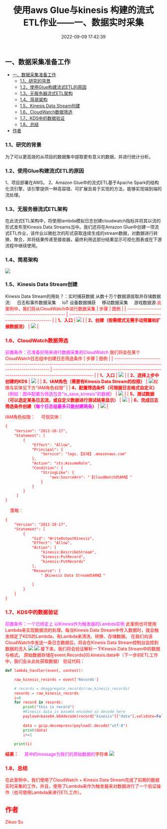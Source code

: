 ﻿---
title: 使用aws Glue与kinesis 构建的流式ETL作业——一、数据实时采集
tags: 
- AWS
- 大数据
- ETL
categories:
- AWS
date: 2022-09-09 17:42:39
---
## 一、数据采集准备工作
- [一、数据采集准备工作](#一数据采集准备工作)
  - [1.1、研究的背景](#11研究的背景)
  - [1.2、使用Glue构建流式ETL的原因](#12使用glue构建流式etl的原因)
  - [1.3、无服务器流式ETL架构](#13无服务器流式etl架构)
  - [1.4、简易架构](#14简易架构)
  - [1.5、Kinesis Data Stream创建](#15kinesis-data-stream创建)
  - [1.6、CloudWatch数据筛选](#16cloudwatch数据筛选)
  - [1.7、KDS中的数据验证](#17kds中的数据验证)
  - [1.8、总结](#18总结)
- [作者](#作者)


### 1.1、研究的背景

为了可以更高效的从项目的数据集中提取更有意义的数据，并进行统计分析。

### 1.2、使用Glue构建流式ETL的原因

1、项目部署在AWS。
2、Amazon Glue中的流式ETL基于Apache Spark的结构化流引擎，该引擎提供一种高容错、可扩展且易于实现的方法，能够实现端到端的流处理。

### 1.3、无服务器流式ETL架构
在此流式ETL架构中，将使用lambda模拟日志创建cloudwatch指标并将其以流的形式发布至Kinesis Data Streams当中。我们还将在Amazon Glue中创建一项流式ETL作业，该作业以微批次的形式获取连续生成的stream数据，对数据进行转换、聚合，并将结果传递至接收器，最终利用这部分结果显示可视化图表或在下游流程中继续使用。

### 1.4、简易架构
![](https://img-blog.csdnimg.cn/8ac3b792ec034effb144e10c66782078.png)

### 1.5、Kinesis Data Stream创建
Kinesis Data Stream的用处？：实时捕获数据
从数十万个数据源提取并存储数据流:
&nbsp;&nbsp;&nbsp;&nbsp;日志和事件数据采集
&nbsp;&nbsp;&nbsp;&nbsp;IoT 设备数据捕获
&nbsp;&nbsp;&nbsp;&nbsp;移动数据采集
&nbsp;&nbsp;&nbsp;&nbsp;游戏数据源
<font color="#ff0000">此案例中，我们将从CloudWatch中进行数据采集
| 步骤                                            | 图例                                                                  |
| ----------------------------------------------- | --------------------------------------------------------------------- |
| **1、入口**                                     | ![](https://img-blog.csdnimg.cn/674eba6985bf4b939c901144d071a0ec.png) |
| **2、创建（按需模式无需手动预置和扩展数据流）** | ![](https://img-blog.csdnimg.cn/f7751d9bba43428e93593e785fbdc276.png) |


### 1.6、CloudWatch数据筛选
<font color="#ff00ff">前置条件：已准备好用来进行数据采集的CloudWatch</font>
我们将会在某个CloudWatch日志组中创建<font color="#ff00">日志筛选条件
| 步骤                                                                                                                        | 图例                                                                                               |
| --------------------------------------------------------------------------------------------------------------------------- | -------------------------------------------------------------------------------------------------- |
| **1、入口**                                                                                                                 | ![](https://img-blog.csdnimg.cn/6ad849aae264404e9a1e16364fe4ddb6.png)                              |
| **2、选择上步中创建的KDS**                                                                                                  | ![](https://img-blog.csdnimg.cn/666c7bfb6f584db0b7dd4c1358222870.png)                              |
| **3、IAM角色（需要有Kinesis Data Stream的权限）**                                                                           | ![](https://img-blog.csdnimg.cn/5f0628e9dbd145b78b5062e9e80cb98b.png)权限与实体见下方“IAM角色权限” |
| **4、配置筛选条件（可根据日志格式自定义）**（<font color="#ff00ff">例如：图中配置为筛选包含"is_save_kinesis"的数据</font>） | ![](https://img-blog.csdnimg.cn/9a084f4a139647cb905e0d8f50d2b352.png)                              |
| **5、测试数据（可以选定某条日志流，或自定义数据进行测试结果显示）**                                                         | ![](https://img-blog.csdnimg.cn/552cfc470dfb4449b9da71b2128d1b66.png)                              |
| **6、完成日志筛选条件创建（<font color="#f0f">每个日志组最多只能创建两条</font>）**                                         | ![](https://img-blog.csdnimg.cn/a84033ce693a47d48651a69a8d0cc2b0.png)                              |

IAM角色权限：
&nbsp;&nbsp;&nbsp;&nbsp;可信实体：
```xml
{
    "Version": "2012-10-17",
    "Statement": [
        {
            "Effect": "Allow",
            "Principal": {
                "Service": "logs.【区域】.amazonaws.com"
            },
            "Action": "sts:AssumeRole",
            "Condition": {
                "StringLike": {
                    "aws:SourceArn": "【CloudWatch的ARN】"
                }
            }
        }
     ]
}
```

&nbsp;&nbsp;&nbsp;&nbsp;策略：

```xml
{
    "Version": "2012-10-17",
    "Statement": [
        {
            "Sid": "WriteOutputKinesis",
            "Effect": "Allow",
            "Action": [
                "kinesis:DescribeStream",
                "kinesis:PutRecord",
                "kinesis:PutRecords"
            ],
            "Resource": [
                "【Kinesis Data Stream的ARN】"
                
            ]
        }
    ]
}
```


### 1.7、KDS中的数据验证
<font color="#f0f">前置条件：一个已绑定上 以Kinesis作为触发器的Lambda实例</font>
<font color="#f00">此案例也可使用Lambda来实现数据流的处理。每当Kinesis Data Stream中传入数据时，就会触发绑定了KDS的Lambda，有Lambda来清洗、转换、存储数据。</font>
在我们向该CloudWatch中发送一条日志数据后，将会在Kinesis Data Stream控制台监控到数据的流入
![](https://img-blog.csdnimg.cn/14eb4f74c1ff45a9b7e6bb204714cc90.png)
![](https://img-blog.csdnimg.cn/b4e140bf32334b74846ee3a72e480e62.png)
接下来，我们将会验证解析一下Kinesis Data Stream中的数据与格式。
原始数据存储在event.Records[0].kinesis.data中（下一步的ETL工作中，我们会从此处获取数据）
验证代码：

```python
def lambda_handler(event, context):

    raw_kinesis_records = event['Records']

    # records = deaggregate_records(raw_kinesis_records)
    records = raw_kinesis_records
    i=0
    for record in records:
        print("this is record")
        #Kinesis data is base64 encoded so decode here
        payload=base64.b64decode(record["kinesis"]["data"],validate=False)
        
        data = gzip.decompress(payload).decode("utf-8")
		print(data)
        i+=1
        
    print(i)
```
**结果：**
<font color="#f0f">&nbsp;&nbsp;&nbsp;&nbsp;其中的message为我们的原始数据的<font color="#f00">字符串</font></font>
![](https://img-blog.csdnimg.cn/806dc97c2cda4b66b501224cd680086a.png)

### 1.8、总结

在此案例中，我们使用了CloudWatch + Kinesis Data Stream完成了前期的数据实时采集的工作，并且，使用了Lambda来作为触发器来对数据进行了一个验证操作（也可使用Lambda来进行ETL工作）。

## 作者

Zikuo Su
